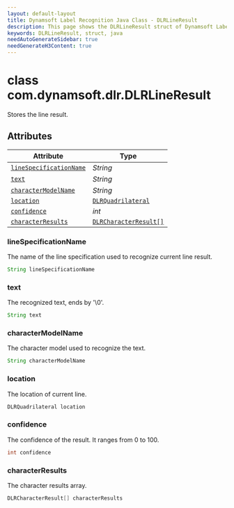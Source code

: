 ```yaml
---
layout: default-layout
title: Dynamsoft Label Recognition Java Class - DLRLineResult
description: This page shows the DLRLineResult struct of Dynamsoft Label Recognition for Java Language.
keywords: DLRLineResult, struct, java
needAutoGenerateSidebar: true
needGenerateH3Content: true
---
```



# class com.dynamsoft.dlr.DLRLineResult
Stores the line result.
  

## Attributes
  
| Attribute | Type |
|---------- | ---- |
| [`lineSpecificationName`](#linespecificationname) | *String* |
| [`text`](#text) | *String* |
| [`characterModelName`](#charactermodelname) | *String* |
| [`location`](#location) | [`DLRQuadrilateral`](dlr-quadrilateral.md) |
| [`confidence`](#confidence) | *int* |
| [`characterResults`](#characterresults) | [`DLRCharacterResult[]`](dlr-character-result.md) |


### lineSpecificationName
The name of the line specification used to recognize current line result.
```java
String lineSpecificationName
```

### text
The recognized text, ends by '\0'.
```java
String text
```

### characterModelName
The character model used to recognize the text.
```java
String characterModelName
```

### location
The location of current line.
```java
DLRQuadrilateral location
```


### confidence
The confidence of the result. It ranges from 0 to 100.
```java
int confidence
```

### characterResults
The character results array.
```java
DLRCharacterResult[] characterResults
```

